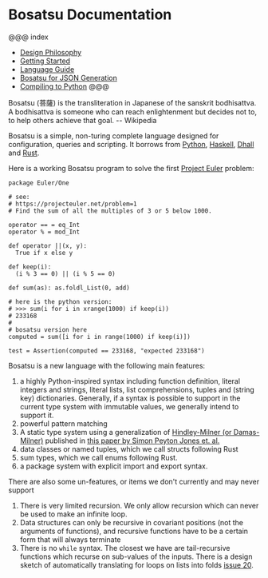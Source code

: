 # Bosatsu Documentation

@@@ index
* [Design Philosophy](design.md)
* [Getting Started](getting_started.md)
* [Language Guide](language_guide.md)
* [Bosatsu for JSON Generation](generating_json.md)
* [Compiling to Python](transpile_python.md)
@@@

Bosatsu (菩薩) is the transliteration in Japanese of the sanskrit bodhisattva.
A bodhisattva is someone who can reach enlightenment but decides not to, to
help others achieve that goal.  -- Wikipedia

Bosatsu is a simple, non-turing complete language designed for configuration, queries and scripting. It
borrows from [Python](https://www.python.org/), [Haskell](https://www.haskell.org/),
[Dhall](https://hackage.haskell.org/package/dhall) and [Rust](https://www.rust-lang.org/en-US/).

Here is a working Bosatsu program to solve the first [Project Euler](https://projecteuler.net/) problem:
```
package Euler/One

# see:
# https://projecteuler.net/problem=1
# Find the sum of all the multiples of 3 or 5 below 1000.

operator == = eq_Int
operator % = mod_Int

def operator ||(x, y):
  True if x else y

def keep(i):
  (i % 3 == 0) || (i % 5 == 0)

def sum(as): as.foldl_List(0, add)

# here is the python version:
# >>> sum(i for i in xrange(1000) if keep(i))
# 233168
#
# bosatsu version here
computed = sum([i for i in range(1000) if keep(i)])

test = Assertion(computed == 233168, "expected 233168")
```

Bosatsu is a new language with the following main features:

1. a highly Python-inspired syntax including function definition, literal integers and strings, literal lists, list comprehensions, tuples and (string key) dictionaries. Generally, if a syntax is possible to support in the current type system with immutable values, we generally intend to support it.
1. powerful pattern matching
1. A static type system using a generalization of [Hindley-Milner (or Damas-Milner)](https://en.wikipedia.org/wiki/Hindley%E2%80%93Milner_type_system) published in [this paper by Simon Peyton Jones et. al.](https://www.microsoft.com/en-us/research/publication/practical-type-inference-for-arbitrary-rank-types/)
1. data classes or named tuples, which we call structs following Rust
1. sum types, which we call enums following Rust.
1. a package system with explicit import and export syntax.

There are also some un-features, or items we don't currently and may never support

1. There is very limited recursion. We only allow recursion which can never be used to make an
   infinite loop.
1. Data structures can only be recursive in covariant positions (not the
   arguments of functions), and recursive functions have to be a certain form that will always
   terminate
1. There is no `while` syntax. The closest we have are tail-recursive functions which recurse on sub-values of the inputs. There is a design sketch of automatically translating for loops on lists into folds [issue 20](https://github.com/johnynek/bosatsu/issues/20).

